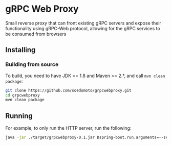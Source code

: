 # gRPC Web Proxy
Small reverse proxy that can front existing gRPC servers and expose their functionality using gRPC-Web protocol, allowing for the gRPC services to be consumed from browsers

## Installing

### Building from source
To build, you need to have JDK >= 1.8 and Maven >= 2.*, and call `mvn clean package`:

```sh
git clone https://github.com/soedomoto/grpcwebproxy.git
cd grpcwebproxy
mvn clean package
```

## Running

For example, to only run the HTTP server, run the following:

```sh
java -jar ./target/grpcwebproxy-0.1.jar Dspring-boot.run.arguments=--server.port=8085,--backend-address=localhost:9090,--request-timeout=3000
```